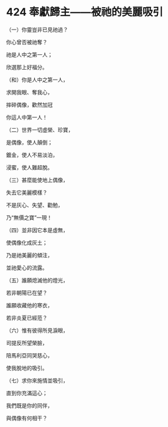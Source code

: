# 424 奉獻歸主——被祂的美麗吸引

（一）你靈豈非已見祂過？

你心曾否被祂奪？

祂是人中之第一人；

欣選那上好福分。

（和）你是人中之第一人，

求開我眼、奪我心，

摔碎偶像，歡然加冠

你這人中第一人！

（二）世界一切虛榮、珍寶，

是偶像，使人顛倒；

鍍金，使人不易淡泊，

浸蜜，使人難超脫。

（三）甚麼能使地上偶像，

失去它美麗模樣？

不是灰心、失望、勸勉，

乃“無價之寶”一現！

（四）並非因它本是虛無，

使偶像化成灰土；

乃是祂美麗的傾注，

並祂愛心的流露。

（五）誰願熄滅他的燈光，

若非朝陽已在望？

誰願收藏他的寒衣，

若非炎夏已經蒞？

（六）惟有彼得所見淚眼，

司提反所望榮臉，

陪馬利亞同哭慈心，

使我脫地的吸引。

（七）求你來施情並吸引，

直到你充滿這心；

我們既是你的同伴，

與偶像有何相干？

